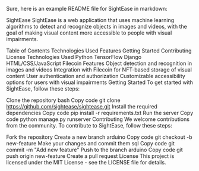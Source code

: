 Sure, here is an example README file for SightEase in markdown:

SightEase
SightEase is a web application that uses machine learning algorithms to detect and recognize objects in images and videos, with the goal of making visual content more accessible to people with visual impairments.

Table of Contents
Technologies Used
Features
Getting Started
Contributing
License
Technologies Used
Python
TensorFlow
Django
HTML/CSS/JavaScript
Filecoin
Features
Object detection and recognition in images and videos
Integration with Filecoin for NFT-based storage of visual content
User authentication and authorization
Customizable accessibility options for users with visual impairments
Getting Started
To get started with SightEase, follow these steps:

Clone the repository
bash
Copy code
git clone https://github.com/sightease/sightease.git
Install the required dependencies
Copy code
pip install -r requirements.txt
Run the server
Copy code
python manage.py runserver
Contributing
We welcome contributions from the community. To contribute to SightEase, follow these steps:

Fork the repository
Create a new branch
arduino
Copy code
git checkout -b new-feature
Make your changes and commit them
sql
Copy code
git commit -m "Add new feature"
Push to the branch
arduino
Copy code
git push origin new-feature
Create a pull request
License
This project is licensed under the MIT License - see the LICENSE file for details.
